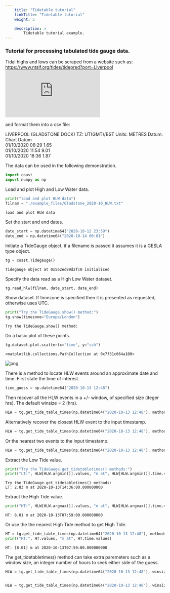 ```yaml
---
    title: "Tidetable tutorial"
    linkTitle: "Tidetable tutorial"
    weight: 5

    description: >
        Tidetable tutorial example.
---
```

### Tutorial for processing tabulated tide gauge data.

Tidal highs and lows can be scraped from a website such as:<br>
https://www.ntslf.org/tides/tidepred?port=Liverpool<br>
![NTSLF tidal predictions](https://www.ntslf.org/files/ntslf_php/plottide.php?port=Liverpool)

and format them into a csv file:<br>

LIVERPOOL (GLADSTONE DOCK)    TZ: UT(GMT)/BST     Units: METRES    Datum: Chart Datum<br>
01/10/2020  06:29    1.65<br>
01/10/2020  11:54    9.01<br>
01/10/2020  18:36    1.87<br>

The data can be used in the following demonstration.


```python
import coast
import numpy as np
```

Load and plot High and Low Water data.


```python
print("load and plot HLW data")
filnam = "./example_files/Gladstone_2020-10_HLW.txt"
```

    load and plot HLW data


Set the start and end dates.


```python
date_start = np.datetime64("2020-10-12 23:59")
date_end = np.datetime64("2020-10-14 00:01")
```

Initiate a TideGauge object, if a filename is passed it assumes it is a GESLA type object.


```python
tg = coast.Tidegauge()
```

    Tidegauge object at 0x562ed89d2fc0 initialised


Specify the data read as a High Low Water dataset.


```python
tg.read_hlw(filnam, date_start, date_end)
```

Show dataset. If timezone is specified then it is presented as requested, otherwise uses UTC.


```python
print("Try the TideGauge.show() method:")
tg.show(timezone="Europe/London")
```

    Try the TideGauge.show() method:


Do a basic plot of these points.


```python
tg.dataset.plot.scatter(x="time", y="ssh")
```




    <matplotlib.collections.PathCollection at 0x7f31c064a100>




    
![png](/COAsT/tidetable_tutorial_files/tidetable_tutorial_14_1.png)
    


There is a method to locate HLW events around an approximate date and time.
First state the time of interest.


```python
time_guess = np.datetime64("2020-10-13 12:48")
```

Then recover all the HLW events in a +/- window, of specified size (iteger hrs).
The default winsize = 2 (hrs).


```python
HLW = tg.get_tide_table_times(np.datetime64("2020-10-13 12:48"), method="window", winsize=24)
```

Alternatively recover the closest HLW event to the input timestamp.


```python
HLW = tg.get_tide_table_times(np.datetime64("2020-10-13 12:48"), method="nearest_1")
```

Or the nearest two events to the input timestamp.


```python
HLW = tg.get_tide_table_times(np.datetime64("2020-10-13 12:48"), method="nearest_2")
```

Extract the Low Tide value.


```python
print("Try the TideGauge.get_tidetabletimes() methods:")
print("LT:", HLW[HLW.argmin()].values, "m at", HLW[HLW.argmin()].time.values)
```

    Try the TideGauge.get_tidetabletimes() methods:
    LT: 2.83 m at 2020-10-13T14:36:00.000000000


Extract the High Tide value.


```python
print("HT:", HLW[HLW.argmax()].values, "m at", HLW[HLW.argmax()].time.values)
```

    HT: 8.01 m at 2020-10-13T07:59:00.000000000


Or use the the nearest High Tide method to get High Tide.


```python
HT = tg.get_tide_table_times(np.datetime64("2020-10-13 12:48"), method="nearest_HW")
print("HT:", HT.values, "m at", HT.time.values)
```

    HT: [8.01] m at 2020-10-13T07:59:00.000000000


The get_tidetabletimes() method can take extra paremeters such as a window size, an integer number of hours to seek either side of the guess.


```python
HLW = tg.get_tide_table_times(np.datetime64("2020-10-13 12:48"), winsize=2, method="nearest_1")


HLW = tg.get_tide_table_times(np.datetime64("2020-10-13 12:48"), winsize=1, method="nearest_1")
```


```python

```
